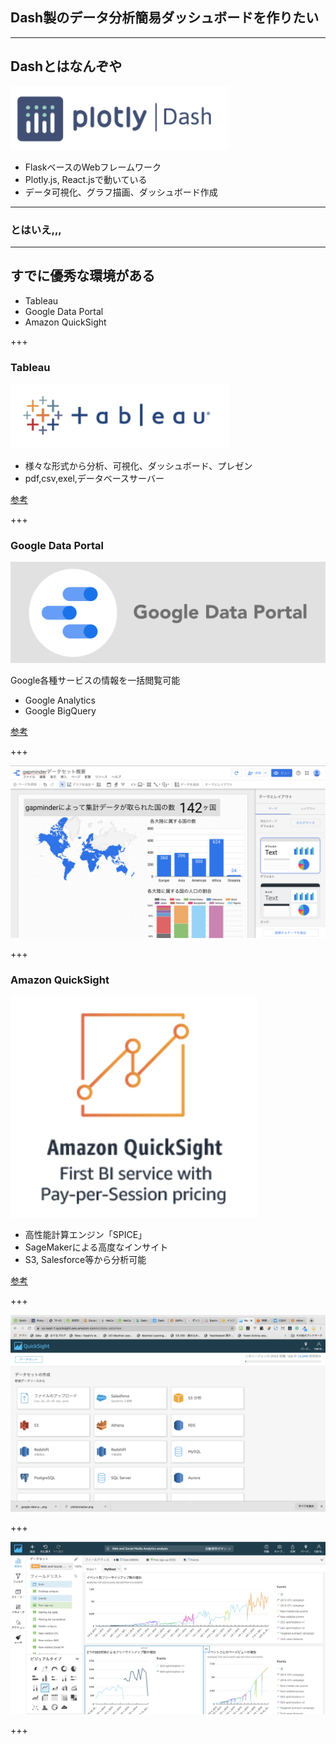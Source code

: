 ## Dash製のデータ分析簡易ダッシュボードを作りたい

---

## Dashとはなんぞや
![width=300](gitpitch_assets/plotlydash.png)

- FlaskベースのWebフレームワーク
- Plotly.js, React.jsで動いている
- データ可視化、グラフ描画、ダッシュボード作成

---

### とはいえ,,,

---

## すでに優秀な環境がある

- Tableau
- Google Data Portal
- Amazon QuickSight

+++

### Tableau

![width=300](gitpitch_assets/tableau.png)

- 様々な形式から分析、可視化、ダッシュボード、プレゼン
- pdf,csv,exel,データベースサーバー

[参考](https://www.tableau.com/)

+++

### Google Data Portal

![width=300](gitpitch_assets/google-data-portal.png)

Google各種サービスの情報を一括閲覧可能

- Google Analytics
- Google BigQuery

[参考](https://marketingplatform.google.com/intl/ja/about/data-studio/)

+++

![width=1000](gitpitch_assets/GoogleDataPortal.png)

+++

### Amazon QuickSight

![width=100](gitpitch_assets/AmazonQuickSight.png)  

- 高性能計算エンジン「SPICE」
- SageMakerによる高度なインサイト
- S3, Salesforce等から分析可能

[参考](https://aws.amazon.com/jp/quicksight/features/)


+++

![width=1000](gitpitch_assets/aq_dataset_menu.png)

+++

![width=1000](gitpitch_assets/aq_operation.png)

+++